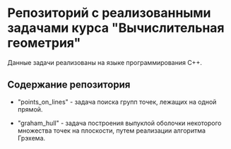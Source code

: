 # Репозиторий с реализованными задачами курса "Вычислительная геометрия"

Данные задачи реализованы на языке программирования С++.

## Содержание репозитория
- "points_on_lines" - задача поиска групп точек, лежащих на одной прямой.

- "graham_hull" - задача построения выпуклой оболочки некоторого множества точек на плоскости, путем реализации алгоритма Грэхема.